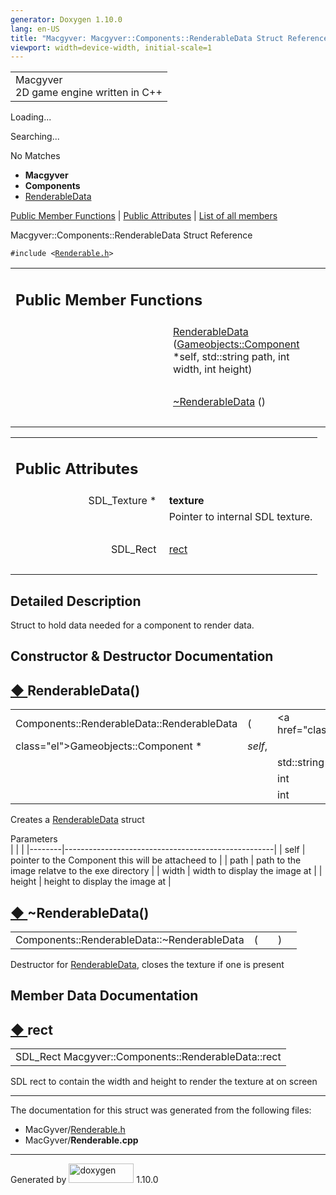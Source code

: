 ```yaml
---
generator: Doxygen 1.10.0
lang: en-US
title: "Macgyver: Macgyver::Components::RenderableData Struct Reference"
viewport: width=device-width, initial-scale=1
---
```


<div id="top">

<div id="titlearea">

<table data-cellspacing="0" data-cellpadding="0">
<colgroup>
<col style="width: 100%" />
</colgroup>
<tbody>
<tr id="projectrow" class="odd">
<td id="projectalign"><div id="projectname">
Macgyver
</div>
<div id="projectbrief">
2D game engine written in C++
</div></td>
</tr>
</tbody>
</table>

</div>

<div id="main-nav">

</div>

<div id="MSearchSelectWindow"
onmouseover="return searchBox.OnSearchSelectShow()"
onmouseout="return searchBox.OnSearchSelectHide()"
onkeydown="return searchBox.OnSearchSelectKey(event)">

</div>

<div id="MSearchResultsWindow">

<div id="MSearchResults">

<div class="SRPage">

<div id="SRIndex">

<div id="SRResults">

</div>

<div id="Loading" class="SRStatus">

Loading...

</div>

<div id="Searching" class="SRStatus">

Searching...

</div>

<div id="NoMatches" class="SRStatus">

No Matches

</div>

</div>

</div>

</div>

</div>

<div id="nav-path" class="navpath">

- **Macgyver**
- **Components**
- <a href="struct_macgyver_1_1_components_1_1_renderable_data.html"
  class="el">RenderableData</a>

</div>

</div>

<div class="header">

<div class="summary">

[Public Member Functions](#pub-methods) \| [Public
Attributes](#pub-attribs) \| [List of all
members](struct_macgyver_1_1_components_1_1_renderable_data-members.html)

</div>

<div class="headertitle">

<div class="title">

Macgyver::Components::RenderableData Struct Reference

</div>

</div>

</div>

<div class="contents">

`#include <`<a href="_renderable_8h_source.html"
class="el"><code>Renderable.h</code></a>`>`

<table class="memberdecls">
<colgroup>
<col style="width: 50%" />
<col style="width: 50%" />
</colgroup>
<tbody>
<tr class="odd heading">
<td colspan="2"><h2 id="public-member-functions"
class="groupheader"><span id="pub-methods"></span> Public Member
Functions</h2></td>
</tr>
<tr id="r_ab605b4de043fad1fd600feb1d07f2a23"
class="even memitem:ab605b4de043fad1fd600feb1d07f2a23">
<td class="memItemLeft" style="text-align: right;"
data-valign="top"> </td>
<td class="memItemRight" data-valign="bottom"><a
href="#ab605b4de043fad1fd600feb1d07f2a23" class="el">RenderableData</a>
(<a href="class_macgyver_1_1_gameobjects_1_1_component.html"
class="el">Gameobjects::Component</a> *self, std::string path, int
width, int height)</td>
</tr>
<tr class="odd separator:ab605b4de043fad1fd600feb1d07f2a23">
<td colspan="2" class="memSeparator"> </td>
</tr>
<tr id="r_ab7574cbff921436361e6d5628debc1b8"
class="even memitem:ab7574cbff921436361e6d5628debc1b8">
<td class="memItemLeft" style="text-align: right;"
data-valign="top"> </td>
<td class="memItemRight" data-valign="bottom"><a
href="#ab7574cbff921436361e6d5628debc1b8" class="el">~RenderableData</a>
()</td>
</tr>
<tr class="odd separator:ab7574cbff921436361e6d5628debc1b8">
<td colspan="2" class="memSeparator"> </td>
</tr>
</tbody>
</table>

<table class="memberdecls">
<colgroup>
<col style="width: 50%" />
<col style="width: 50%" />
</colgroup>
<tbody>
<tr class="odd heading">
<td colspan="2"><h2 id="public-attributes" class="groupheader"><span
id="pub-attribs"></span> Public Attributes</h2></td>
</tr>
<tr id="r_a335788ed220e36c624dc0a4561f2192e"
class="even memitem:a335788ed220e36c624dc0a4561f2192e">
<td class="memItemLeft" style="text-align: right;"
data-valign="top"><span id="a335788ed220e36c624dc0a4561f2192e"></span>
SDL_Texture * </td>
<td class="memItemRight"
data-valign="bottom"><strong>texture</strong></td>
</tr>
<tr class="odd memdesc:a335788ed220e36c624dc0a4561f2192e">
<td class="mdescLeft"> </td>
<td class="mdescRight">Pointer to internal SDL texture.<br />
</td>
</tr>
<tr class="even separator:a335788ed220e36c624dc0a4561f2192e">
<td colspan="2" class="memSeparator"> </td>
</tr>
<tr id="r_ac7a0d6e566536c113c4e268da8e53e0e"
class="odd memitem:ac7a0d6e566536c113c4e268da8e53e0e">
<td class="memItemLeft" style="text-align: right;"
data-valign="top">SDL_Rect </td>
<td class="memItemRight" data-valign="bottom"><a
href="#ac7a0d6e566536c113c4e268da8e53e0e" class="el">rect</a></td>
</tr>
<tr class="even separator:ac7a0d6e566536c113c4e268da8e53e0e">
<td colspan="2" class="memSeparator"> </td>
</tr>
</tbody>
</table>

<span id="details"></span>

## Detailed Description

<div class="textblock">

Struct to hold data needed for a component to render data.

</div>

## Constructor & Destructor Documentation

<span id="ab605b4de043fad1fd600feb1d07f2a23"></span>

## <span class="permalink">[◆ ](#ab605b4de043fad1fd600feb1d07f2a23)</span>RenderableData()

<div class="memitem">

<div class="memproto">

|                                            |     |                                                             |                                           |
|--------------------------------------------|-----|-------------------------------------------------------------|-------------------------------------------|
| Components::RenderableData::RenderableData | (   | <a href="class_macgyver_1_1_gameobjects_1_1_component.html" 
                                                    class="el">Gameobjects::Component</a> \*                     | <span class="paramname">*self*, </span>   |
|                                            |     | std::string                                                 | <span class="paramname">*path*, </span>   |
|                                            |     | int                                                         | <span class="paramname">*width*, </span>  |
|                                            |     | int                                                         | <span class="paramname">*height*</span> ) |

</div>

<div class="memdoc">

Creates a
<a href="struct_macgyver_1_1_components_1_1_renderable_data.html"
class="el">RenderableData</a> struct

Parameters  
|        |                                                    |
|--------|----------------------------------------------------|
| self   | pointer to the Component this will be attacheed to |
| path   | path to the image relatve to the exe directory     |
| width  | width to display the image at                      |
| height | height to display the image at                     |

</div>

</div>

<span id="ab7574cbff921436361e6d5628debc1b8"></span>

## <span class="permalink">[◆ ](#ab7574cbff921436361e6d5628debc1b8)</span>~RenderableData()

<div class="memitem">

<div class="memproto">

|                                             |     |                                 |     |     |
|---------------------------------------------|-----|---------------------------------|-----|-----|
| Components::RenderableData::~RenderableData | (   | <span class="paramname"></span> | )   |     |

</div>

<div class="memdoc">

Destructor for
<a href="struct_macgyver_1_1_components_1_1_renderable_data.html"
class="el">RenderableData</a>, closes the texture if one is present

</div>

</div>

## Member Data Documentation

<span id="ac7a0d6e566536c113c4e268da8e53e0e"></span>

## <span class="permalink">[◆ ](#ac7a0d6e566536c113c4e268da8e53e0e)</span>rect

<div class="memitem">

<div class="memproto">

|                                                     |
|-----------------------------------------------------|
| SDL_Rect Macgyver::Components::RenderableData::rect |

</div>

<div class="memdoc">

SDL rect to contain the width and height to render the texture at on
screen

</div>

</div>

------------------------------------------------------------------------

The documentation for this struct was generated from the following
files:

- MacGyver/<a href="_renderable_8h_source.html" class="el">Renderable.h</a>
- MacGyver/**Renderable.cpp**

</div>

------------------------------------------------------------------------

<span class="small">Generated
by [<img src="doxygen.svg" class="footer" width="104" height="31"
alt="doxygen" />](https://www.doxygen.org/index.html) 1.10.0</span>
